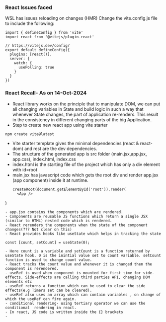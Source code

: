 ### React Issues faced
WSL has issues reloading on changes (HMR)
Change the vite.config.js file to include the following:
```
import { defineConfig } from 'vite'
import react from '@vitejs/plugin-react'

// https://vitejs.dev/config/
export default defineConfig({
  plugins: [react()],
  server: {
    watch: {
      usePolling: true
    }
  }
})

```

### React Recall- As on 14-Oct-2024
- React library works on the principle that to manipulate DOM, we can put all changing variables in State and build logic in such a way that whenever State changes, the part of application re-renders. This result in the consistency in different changing parts of the big Application. 
- Step to create new react app using vite starter
```
npm create vite@latest
```
- Vite starter template gives the minimal dependencies (react & react-dom) and rest are the dev dependencies.
- The structure of the generated app is src folder (main.jsx,app.jsx, app.css), index.html, index.css
- index.html is the starting file of the project which has only a div element with id=root
- main.jsx has javascript code which gets the root div and render app.jsx (app component) inside it at runtime.
  ```
  createRoot(document.getElementById('root')).render(
    <App />
)
  ```
  - app.jsx contains the components which are rendered.
  - Components are reusable JS functions which return a single JSX (similar to HTML) nested code which is rendered.
  - React rerenders the components when the state of the component changes(??? Not clear on this)
  - React provides hooks like useState which helps in tracking the state
  ```
    const [count, setCount] = useState(0);
  ```
  - Here count is a variable and setCount is a function returned by useState hook. 0 is the inintial value set to count variable. setCount function is used to change count value.
  - React tracks the count value and whenever it is changed then the component is rerendered.
  - useRef is used when component is mounted for first time for side-effects. Side-effects are calling third parties API, changing DOM elements etc
  - useRef returns a function which can be used to clear the side effects(e.g Timers set can be cleared).
  - useRef also uses an array which can contain variables , on change of which the useRef can fire again.
  - conditional rendering- using tertiary operator we can use the conditional  rendering in react. 
  - In react, JS code is written inside the {} brackets
  - 